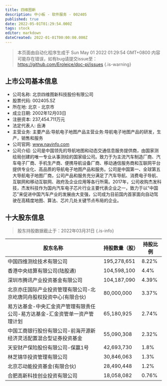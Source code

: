 ```yaml
---
title: 四维图新
description: 中小板 - 软件服务 - 002405
published: true
date: 2022-05-01T01:29:54.000Z
tags: stock
editor: markdown
dateCreated: 2022-01-01T00:00:00.000Z
---
```


> 本页面由自动化程序生成于 Sun May 01 2022 01:29:54 GMT+0800
> 内容可能存在错误，如有bug请提交issue至：https://github.com/Eroleice/doc-pi/issues
{.is-warning}

## 上市公司基本信息
- 公司名称: 北京四维图新科技股份有限公司
- 股票代码: 002405.SZ
- 所在地: 北京 - 北京市
- 成立日期: 2002年12月03日
- 注册资本: 237,454.711万元
- 法定代表人: 岳涛
- 主营业务: 主要产品:导航电子地图产品主营业务:导航电子地图产品的研发，生产，销售和服务
- 公司官网: www.navinfo.com
- 公司介绍: 公司是中国领先的导航地图和动态交通信息服务提供商，由国家测绘局创建的唯一专业从事测绘的国家级公司。致力于为主流汽车制造厂商、汽车电子厂商、手机生产商、便携导航设备厂商、移动通信服务商和互联网平台提供专业化、高品质的导航电子地图产品和服务。公司是中国第一、全球第五大导航电子地图厂商，公司产品和服务充分满足了汽车导航、消费电子导航、互联网和移动互联网、政府及企业应用等各行所需。2017年，公司收购杰发科技，杰发科技作为国内汽车电子芯片行业主要代表企业之一，致力于以“中国芯”来促进中国汽车产业的发展由大变强，公司成为目前国内首家面向自动驾驶在高精度地图、算法、芯片几处关键节点布局的企业。


## 十大股东信息
> 股东持股数据截止于：2022年03月31日
{.is-info}

| 股东名称 | 持股数量（股） | 持股比例 |
| --- | --- | --- |
| 中国四维测绘技术有限公司 | 195,278,651 | 8.22% |
| 香港中央结算有限公司(陆股通) | 104,598,100 | 4.4% |
| 深圳市腾讯产业投资基金有限公司 | 104,187,090 | 4.39% |
| 北京亦庄国际产业投资管理有限公司-北京屹唐同舟股权投资中心(有限合伙) | 80,000,000 | 3.37% |
| 易方达基金-中央汇金资产管理有限责任公司-易方达基金-汇金资管单一资产管理计划 | 65,180,925 | 2.74% |
| 中国工商银行股份有限公司-前海开源新经济灵活配置混合型证券投资基金 | 55,090,308 | 2.32% |
| 天安财产保险股份有限公司-保赢1号 | 42,693,730 | 1.8% |
| 林芝锦华投资管理有限公司 | 30,846,063 | 1.3% |
| 北京芯动能投资基金(有限合伙) | 28,490,448 | 1.2% |
| 合肥高新科技创业投资有限公司 | 18,058,082 | 0.76% |




